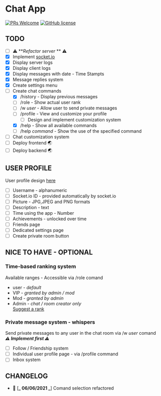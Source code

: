 # Chat App

[![PRs Welcome](https://img.shields.io/badge/PRs-welcome-brightgreen.svg?style=flat-square)](https://github.com/GabrielCrackPro/chat-app/pulls)
[![GitHub license](https://img.shields.io/github/license/Naereen/StrapDown.js.svg)](https://github.com/GabrielCrackPro/chat-app/master/LICENSE)

## TODO

- [ ] ⚠️ **_Refactor server_ ** ⚠️
- [x] Implement <a href="https://socket.io/" target="blank">socket.io</a>
- [x] Display server logs
- [x] Display client logs
- [x] Display messages with date - Time Stampts
- [x] Message replies system
- [x] Create settings menu
- [ ] Create chat commands
  - [x] /history - Display previous messages
  - [ ] /role - Show actual user rank
  - [ ] /w <em>user</em> - Allow user to send private messages
  - [ ] /profile - View and customize your profile
    - [ ] Design and implement customization system
  - [x] /help - Show all available commands
  - [ ] /help <em>command</em> - Show the use of the specified command
- [ ] Chat customization system
- [ ] Deploy frontend 🌏
- [ ] Deploy backend 🌏

## USER PROFILE

User profile design <a href="https://drive.google.com/file/d/1qlQVJDxCXKi5gRvpQhtgV-EjQ6uvDNLS/view?usp=sharing" target="blank">here</a>

- [ ] Username - alphanumeric
- [ ] Socket.io ID - provided automatically by socket.io
- [ ] Picture - JPG,JPEG and PNG formats
- [ ] Description - text
- [ ] Time using the app - Number
- [ ] Achievements - unlocked over time
- [ ] Friends page
- [ ] Dedicated settings page
- [ ] Create private room button

## NICE TO HAVE - OPTIONAL

### Time-based ranking system

Available ranges - Accessible via /role comand

- user - <em>default</em>
- VIP - <em>granted by admin / mod</em>
- Mod - <em>granted by admin</em>
- Admin - <em>chat / room creator only</em>
  <br>
  <a href="mailto:gabrielcrackpro2001@gmail.com">Suggest a rank</a>

### Private message system - whispers

Send private messages to any user in the chat room via /w <em>user</em> comand
<br>
**_⚠️ Implement first ⚠️_**

- [ ] Follow / Friendship system
- [ ] Individual user profile page - via /profile command
- [ ] Inbox system

## CHANGELOG

- 🔧 [**_ 06/06/2021 _**] Comand selection refactored

